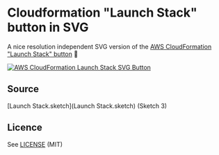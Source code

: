 # Cloudformation "Launch Stack" button in SVG

A nice resolution independent SVG version of the [AWS CloudFormation "Launch Stack" button](https://blogs.aws.amazon.com/application-management/post/Tx2YSVJV4VMPBHI/Construct-Your-Own-Launch-Stack-URL) :tada:

[![AWS CloudFormation Launch Stack SVG Button](https://cdn.rawgit.com/buildkite/cloudformation-launch-stack-button-svg/master/launch-stack.svg)](launch-stack.svg)

## Source

[Launch Stack.sketch](Launch Stack.sketch) (Sketch 3)

## Licence

See [LICENSE](LICENSE) (MIT)